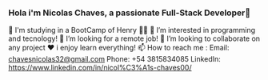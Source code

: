 ### Hola i'm Nicolas Chaves, a passionate Full-Stack Developer👋

<!--
**Nicolas2021/Nicolas2021** is a ✨ _special_ ✨ repository because its `README.md` (this file) appears on your GitHub profile.

Here are some ideas to get you started:
-->
🚀 I'm studying in a BootCamp of Henry 👨‍🎓
👀 I’m interested in programming and tecnology!
💌 I’m looking for a remote job!
🙌 I’m looking to collaborate on any project
❤️ i enjoy learn everything!
📫 How to reach me :
   Email: chavesnicolas32@gmail.com
   Phone: +54 3815834085
   LinkedIn: https://www.linkedin.com/in/nicol%C3%A1s-chaves00/

